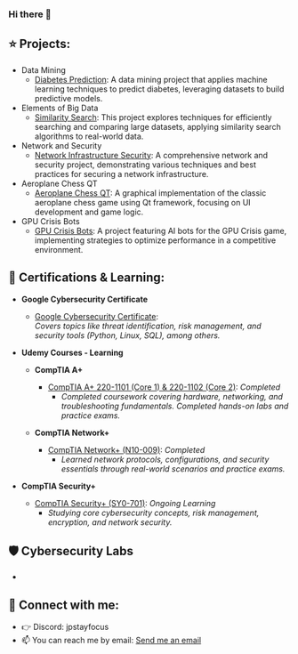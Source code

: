 ### Hi there 👋

## ⭐️ Projects:

- Data Mining
  - [Diabetes Prediction](https://github.com/jpstayfocus/data-mining): A data mining project that applies machine learning techniques to predict diabetes, leveraging datasets to build predictive models.
- Elements of Big Data
  - [Similarity Search](https://github.com/jpstayfocus/Elements-of-Big-Data): This project explores techniques for efficiently searching and comparing large datasets, applying similarity search algorithms to real-world data.
- Network and Security
  - [Network Infrastructure Security](https://github.com/jpstayfocus/network-and-security/tree/main/final%20project): A comprehensive network and security project, demonstrating various techniques and best practices for securing a network infrastructure.
- Aeroplane Chess QT
  - [Aeroplane Chess QT](https://github.com/jpstayfocus/Aeroplane-Chess-QT): A graphical implementation of the classic aeroplane chess game using Qt framework, focusing on UI development and game logic.
- GPU Crisis Bots
  - [GPU Crisis Bots](https://github.com/jpstayfocus/GPUCrisis-Bots): A project featuring AI bots for the GPU Crisis game, implementing strategies to optimize performance in a competitive environment.



## 🏅 Certifications & Learning:

- **Google Cybersecurity Certificate**  
  - [Google Cybersecurity Certificate](https://github.com/jpstayfocus/certifications/tree/main/google-cybersecurity):  
    *Covers topics like threat identification, risk management, and security tools (Python, Linux, SQL), among others.*

- **Udemy Courses - Learning**  
  - **CompTIA A+**  
    - [CompTIA A+ 220-1101 (Core 1) & 220-1102 (Core 2)](https://github.com/jpstayfocus/CompTIA-A-plus): _Completed_  
      - _Completed coursework covering hardware, networking, and troubleshooting fundamentals. Completed hands-on labs and practice exams._

  - **CompTIA Network+**  
    - [CompTIA Network+ (N10-009)](https://github.com/jpstayfocus/CompTIA-Network-plus): _Completed_  
      - _Learned network protocols, configurations, and security essentials through real-world scenarios and practice exams._

- **CompTIA Security+**  
  - [CompTIA Security+ (SY0-701)](https://github.com/jpstayfocus/CompTIA-Security-SY0-701): _Ongoing Learning_  
    - _Studying core cybersecurity concepts, risk management, encryption, and network security._


## 🛡️ Cybersecurity Labs
- 

## 🔗 Connect with me:

- 👉 Discord: jpstayfocus
- 📫 You can reach me by email: [Send me an email](mailto:jpstayfocus@gmail.com?subject=Hello%20from%20GitHub&body=Hi%20there%2C%0A%0AI%20saw%20your%20profile%20on%20GitHub%20and%20wanted%20to%20reach%20out.%20Looking%20forward%20to%20connecting%20with%20you.%0A%0ARegards%2C%0A[Your%20Name])


